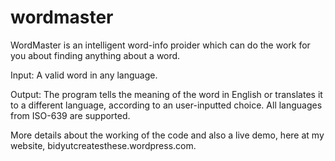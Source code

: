 # wordmaster
WordMaster is an intelligent word-info proider which can do the work for you about finding anything about a word.

Input: A valid word in any language. 

Output: The program tells the meaning of the word in English or translates it to a different language, according to an user-inputted choice. All languages from ISO-639 are supported. 

More details about the working of the code and also a live demo, here at my website, bidyutcreatesthese.wordpress.com.
